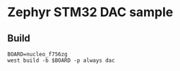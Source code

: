 # Zephyr STM32 DAC sample
## Build
```
BOARD=nucleo_f756zg
west build -b $BOARD -p always dac
```


